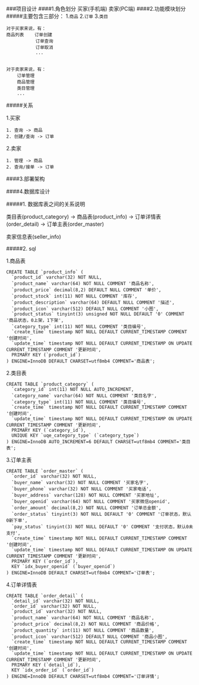 ###项目设计
####1.角色划分
    买家(手机端)     卖家(PC端)
####2.功能模块划分
#####主要包含三部分：
    1.`商品`          2.`订单`      3.`类目`
    
    对于买家来说，有：
    商品列表    订单创建
               订单查询
               订单取消
               ...

        
    对于卖家来说，有：
        订单管理
        商品管理
        类目管理
        ...

#####关系

1.买家

    1. 查询 -> 商品
    2. 创建/查询 -> 订单
    
2.卖家

    1. 管理 -> 商品
    2. 查询/接单 -> 订单
    
####3.部署架构

####4.数据库设计

#####1. 数据库表之间的关系说明

类目表(product_category) -> 商品表(product_info) -> 订单详情表(order_detail) -> 订单主表(order_master)

卖家信息表(seller_info)

#####2. sql

1.商品表
```
CREATE TABLE `product_info` (
  `product_id` varchar(32) NOT NULL,
  `product_name` varchar(64) NOT NULL COMMENT '商品名称',
  `product_price` decimal(8,2) DEFAULT NULL COMMENT '单价',
  `product_stock` int(11) NOT NULL COMMENT '库存',
  `product_description` varchar(64) DEFAULT NULL COMMENT '描述',
  `product_icon` varchar(512) DEFAULT NULL COMMENT '小图',
  `product_status` tinyint(3) unsigned NOT NULL DEFAULT '0' COMMENT '商品状态，0上架，1下架',
  `category_type` int(11) NOT NULL COMMENT '类目编号',
  `create_time` timestamp NOT NULL DEFAULT CURRENT_TIMESTAMP COMMENT '创建时间',
  `update_time` timestamp NOT NULL DEFAULT CURRENT_TIMESTAMP ON UPDATE CURRENT_TIMESTAMP COMMENT '更新时间',
  PRIMARY KEY (`product_id`)
) ENGINE=InnoDB DEFAULT CHARSET=utf8mb4 COMMENT='商品表';
```
2.类目表
```
CREATE TABLE `product_category` (
  `category_id` int(11) NOT NULL AUTO_INCREMENT,
  `category_name` varchar(64) NOT NULL COMMENT '类目名字',
  `category_type` int(11) NOT NULL COMMENT '类目编号',
  `create_time` timestamp NOT NULL DEFAULT CURRENT_TIMESTAMP COMMENT '创建时间',
  `update_time` timestamp NOT NULL DEFAULT CURRENT_TIMESTAMP ON UPDATE CURRENT_TIMESTAMP COMMENT '更新时间',
  PRIMARY KEY (`category_id`),
  UNIQUE KEY `uqe_category_type` (`category_type`)
) ENGINE=InnoDB AUTO_INCREMENT=6 DEFAULT CHARSET=utf8mb4 COMMENT='类目表';
```
3.订单主表
```
CREATE TABLE `order_master` (
  `order_id` varchar(32) NOT NULL,
  `buyer_name` varchar(32) NOT NULL COMMENT '买家名字',
  `buyer_phone` varchar(32) NOT NULL COMMENT '买家电话',
  `buyer_address` varchar(128) NOT NULL COMMENT '买家地址',
  `buyer_openid` varchar(64) NOT NULL COMMENT '买家微信openid',
  `order_amount` decimal(8,2) NOT NULL COMMENT '订单总金额',
  `order_status` tinyint(3) NOT NULL DEFAULT '0' COMMENT '订单状态，默认0新下单',
  `pay_status` tinyint(3) NOT NULL DEFAULT '0' COMMENT '支付状态，默认0未支付',
  `create_time` timestamp NOT NULL DEFAULT CURRENT_TIMESTAMP COMMENT '创建时间',
  `update_time` timestamp NOT NULL DEFAULT CURRENT_TIMESTAMP ON UPDATE CURRENT_TIMESTAMP COMMENT '更新时间',
  PRIMARY KEY (`order_id`),
  KEY `idx_buyer_openid` (`buyer_openid`)
) ENGINE=InnoDB DEFAULT CHARSET=utf8mb4 COMMENT='订单表';
```
4.订单详情表
```
CREATE TABLE `order_detail` (
  `detail_id` varchar(32) NOT NULL,
  `order_id` varchar(32) NOT NULL,
  `product_id` varchar(32) NOT NULL,
  `product_name` varchar(64) NOT NULL COMMENT '商品名称',
  `product_price` decimal(8,2) NOT NULL COMMENT '商品价格',
  `product_quantity` int(11) NOT NULL COMMENT '商品数量',
  `product_icon` varchar(512) DEFAULT NULL COMMENT '商品小图',
  `create_time` timestamp NOT NULL DEFAULT CURRENT_TIMESTAMP COMMENT '创建时间',
  `update_time` timestamp NOT NULL DEFAULT CURRENT_TIMESTAMP ON UPDATE CURRENT_TIMESTAMP COMMENT '更新时间',
  PRIMARY KEY (`detail_id`),
  KEY `idx_order_id` (`order_id`)
) ENGINE=InnoDB DEFAULT CHARSET=utf8mb4 COMMENT='订单详情';
```